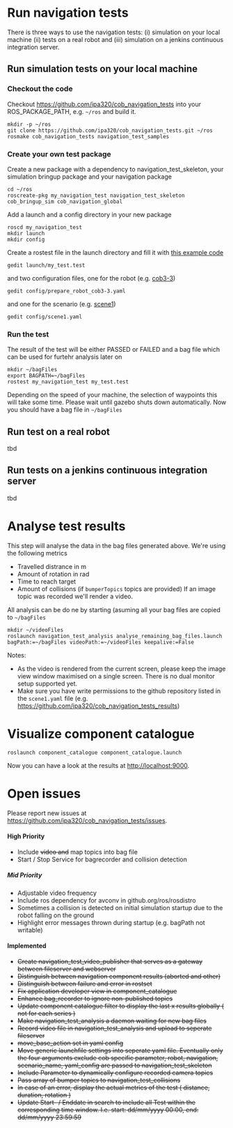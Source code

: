 # Run navigation tests
There is three ways to use the navigation tests: (i) simulation on your local machine (ii) tests on a real robot and (iii) simulation on a jenkins continuous integration server.

## Run simulation tests on your local machine

### Checkout the code
Checkout https://github.com/ipa320/cob_navigation_tests into your ROS_PACKAGE_PATH, e.g. ```~/ros``` and build it.
```
mkdir -p ~/ros
git clone https://github.com/ipa320/cob_navigation_tests.git ~/ros
rosmake cob_navigation_tests navigation_test_samples
```

### Create your own test package
Create a new package with a dependency to navigation_test_skeleton, your simulation bringup package and your navigation package
```
cd ~/ros
roscreate-pkg my_navigation_test navigation_test_skeleton cob_bringup_sim cob_navigation_global
```
Add a launch and a config directory in your new package
```
roscd my_navigation_test
mkdir launch
mkdir config
```
Create a rostest file in the launch directory and fill it with [this example code](https://raw.github.com/ipa320/cob_navigation_tests/groovy_dev/navigation_test_samples/launch/sample_test.testt)
```
gedit launch/my_test.test
```

and two configuration files, one for the robot (e.g. [cob3-3](https://raw.github.com/ipa320/cob_navigation_tests/groovy_dev/navigation_test_samples/config/prepare_robot_cob3-3.yaml))
```
gedit config/prepare_robot_cob3-3.yaml
```
and one for the scenario (e.g. [scene1](https://github.com/ipa320/cob_navigation_tests/blob/groovy_dev/navigation_test_samples/config/scene1.yaml))
```
gedit config/scene1.yaml
```

### Run the test
The result of the test will be either PASSED or FAILED and a bag file which can be used for furtehr analysis later on
```
mkdir ~/bagFiles
export BAGPATH=~/bagFiles
rostest my_navigation_test my_test.test
```
Depending on the speed of your machine, the selection of waypoints this will take some time. Please wait until gazebo shuts down automatically.
Now you should have a bag file in ```~/bagFiles```

## Run test on a real robot
tbd

## Run tests on a jenkins continuous integration server
tbd


# Analyse test results
This step will analyse the data in the bag files generated above. We're using the following metrics
* Travelled distrance in m
* Amount of rotation in rad
* Time to reach target
* Amount of collisions (if ```bumperTopics``` topics are provided)
If an image topic was recorded we'll render a video.

All analysis can be do ne by starting (asuming all your bag files are copied to ```~/bagFiles```
```
mkdir ~/videoFiles
roslaunch navigation_test_analysis analyse_remaining_bag_files.launch bagPath:=~/bagFiles videoPath:=~/videoFiles keepalive:=False
```
Notes: 
* As the video is rendered from the current screen, please keep the image view window maximised on a single screen. There is no dual monitor setup supported yet.
* Make sure you have write permissions to the github repository listed in the ```scene1.yaml``` file (e.g. https://github.com/ipa320/cob_navigation_tests_results)

# Visualize component catalogue
```
roslaunch component_catalogue component_catalogue.launch
```

Now you can have a look at the results at [http://localhost:9000](http://localhost:9000).






# Open issues
Please report new issues at https://github.com/ipa320/cob_navigation_tests/issues.


#### High Priority
- Include ~~video and~~ map topics into bag file
- Start / Stop Service for bagrecorder and collision detection

##### Mid Priority
- Adjustable video frequency
- Include ros dependency for avconv in github.org/ros/rosdistro
- Sometimes a collision is detected on initial simulation startup due to the robot falling on the ground
- Highlight error messages thrown during startup (e.g. bagPath not writable)

#### Implemented
- ~~Create navigation_test_video_publisher that serves as a gateway between fileserver and webserver~~
- ~~Distinguish between navigation component results (aborted and other)~~
- ~~Distinguish between failure and error in rostset~~
- ~~Fix application developer view in component_catalogue~~
- ~~Enhance bag_recorder to ignore non-published topics~~
- ~~Update component catalogue filter to display the last x results globally ( not for each series )~~
- ~~Make navigation_test_analysis a daemon waiting for new bag files~~
- ~~Record video file in navigation_test_analysis and upload to seperate fileserver~~
- ~~move_base_action set in yaml config~~
- ~~Move generic launchfile settings into seperate yaml file.
  Eventually only the four arguments exclude cob specific parameter, robot, navigation, scenario_name, yaml_config are passed to navigation_test_skeleton~~
- ~~Include Parameter to dynamically configure recorded camera topics~~
- ~~Pass array of bumper topics to navigation_test_collisions~~
- ~~In case of an error, display the actual metrics of the test ( distance, duration, rotation )~~
- ~~Update Start- / Enddate in search to include all Test within the corresponding time window. I.e. start: dd/mm/yyyy 00:00, end: dd/mm/yyyy 23:59:59~~


